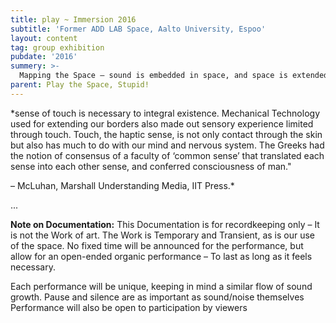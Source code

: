 ```yaml
---
title: play ~ Immersion 2016
subtitle: 'Former ADD LAB Space, Aalto University, Espoo'
layout: content
tag: group exhibition
pubdate: '2016'
summery: >-
  Mapping the Space – sound is embedded in space, and space is extended through sound. The performances of action is to use sound as a way to explore a new, alien space.
parent: Play the Space, Stupid!
---
```

*sense of touch is necessary to integral existence. Mechanical Technology used for extending our borders also made out sensory experience limited through touch. Touch, the haptic sense, is not only contact through the skin but also has much to do with our mind and nervous system. The Greeks had the notion of consensus of a faculty of ‘common sense’ that translated each sense into each other sense, and conferred consciousness of man."

– McLuhan, Marshall Understanding Media, IIT Press.*

...

**Note on Documentation:**
This Documentation is for recordkeeping only – It is not the Work of art.
The Work is Temporary and Transient, as is our use of the space.
No fixed time will be announced for the performance, but allow for an open-ended organic performance – To last as long as it feels necessary.

Each performance will be unique, keeping in mind a similar flow of sound growth.
Pause and silence are as important as sound/noise themselves
Performance will also be open to participation by viewers
